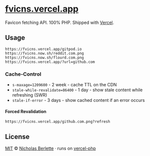 # [fvicns.vercel.app]

Favicon fetching API. 100% PHP. Shipped with [Vercel].

## Usage

    https://fvicns.vercel.app/gitpod.io
    https://fvicns.now.sh/reddit.com.png
    https://fvicns.now.sh/flourd.com.png
    https://fvicns.vercel.app/?url=github.com


### Cache-Control

- `s-maxage=1209600` - 2 week - cache TTL on the CDN
- `stale-while-revalidate=86400` - 1 day - show stale content while refreshing (SWR)
- `stale-if-error` - 3 days - show cached content if an error occurs


#### Forced Revalidation

    https://fvicns.vercel.app/github.com.png?refresh

## License

[MIT] © [Nicholas Berlette] · runs on [vercel-php]

[fvicns.vercel.app]: https://fvicns.vercel.app
[MIT]: https://mit-license.org
[Vercel]: https://vercel.com
[Nicholas Berlette]: https://github.com/nberlette
[nberlette/icns]: https://github.com/nberlette/icns
[icns.ml]: https://icns.ml
[vercel-php]: https://github.com/juicyfx/vercel-php
[vercel-examples]: https://github.com/juicyfx/vercel-examples
